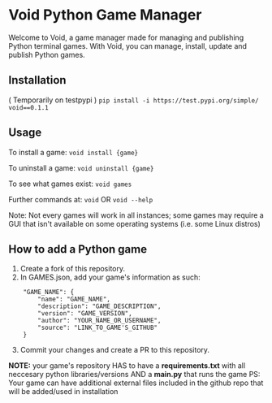 # Void Python Game Manager

Welcome to Void, a game manager made for managing and publishing Python terminal games. With Void, you can manage, install, update and publish Python games.

## Installation
( Temporarily on testpypi )
`pip install -i https://test.pypi.org/simple/ void==0.1.1`

## Usage

To install a game:
`void install {game}`

To uninstall a game:
`void uninstall {game}`

To see what games exist:
`void games`

Further commands at:
`void` OR `void --help`


Note: Not every games will work in all instances; some games may require a GUI that isn't available on some operating systems (i.e. some Linux distros)

## How to add a Python game

1. Create a fork of this repository.
2. In GAMES.json, add your game's information as such:
```
    "GAME_NAME": {
        "name": "GAME_NAME",
        "description": "GAME_DESCRIPTION",
        "version": "GAME_VERSION",
        "author": "YOUR_NAME_OR_USERNAME",
        "source": "LINK_TO_GAME'S_GITHUB"
    }
```
3. Commit your changes and create a PR to this repository.

**NOTE:** your game's repository HAS to have a **requirements.txt** with all neccesary python libraries/versions AND a **main.py** that runs the game
PS: Your game can have additional external files included in the github repo that will be added/used in installation